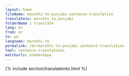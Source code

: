 ```yaml
---
layout: home
fileName: marathi-to-punjabi-sentence-translation
translatein: marathi_to_punjabi
folderName : translate
lang: mr
from: mr
to: pa
langname: marathi-to
permalink: /mr/marathi-to-punjabi-sentence-translation
tool: sentence-translations
matchurls: en&&mr&&pa
---
```

{% include section/translateinto.html %}
